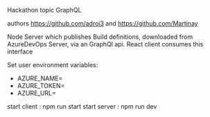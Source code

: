Hackathon topic GraphQL

authors https://github.com/adroi3 and https://github.com/Martinay

Node Server which publishes Build definitions, downloaded from AzureDevOps Server, via an GraphQl api.
React client consumes this interface

Set user environment variables:
- AZURE_NAME=<azure dev ops user name>
- AZURE_TOKEN=<azure dev ops token>
- AZURE_URL=<azure dev ops server url>

start client : npm run start
start server : npm run dev
